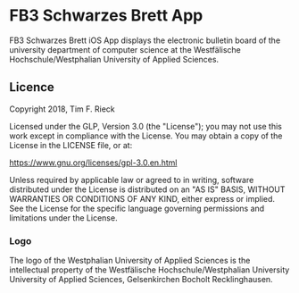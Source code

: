 # FB3 Schwarzes Brett App
FB3 Schwarzes Brett iOS App displays the electronic bulletin board of the university department of computer science at the Westfälische Hochschule/Westphalian University of Applied Sciences.

## Licence
Copyright 2018, Tim F. Rieck

Licensed under the GLP, Version 3.0 (the "License"); you may not use this work except in compliance with the License. You may obtain a copy of the License in the LICENSE file, or at:

https://www.gnu.org/licenses/gpl-3.0.en.html

Unless required by applicable law or agreed to in writing, software distributed under the License is distributed on an "AS IS" BASIS, WITHOUT WARRANTIES OR CONDITIONS OF ANY KIND, either express or implied. See the License for the specific language governing permissions and limitations under the License.

### Logo
The logo of the Westphalian University of Applied Sciences is the intellectual property of the Westfälische Hochschule/Westphalian University University of Applied Sciences, Gelsenkirchen Bocholt Recklinghausen.